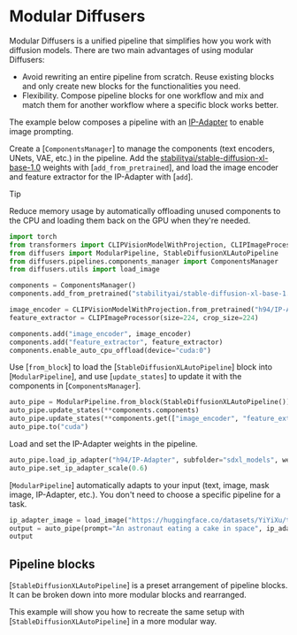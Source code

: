 <!--Copyright 2025 The HuggingFace Team. All rights reserved.

Licensed under the Apache License, Version 2.0 (the "License"); you may not use this file except in compliance with
the License. You may obtain a copy of the License at

http://www.apache.org/licenses/LICENSE-2.0

Unless required by applicable law or agreed to in writing, software distributed under the License is distributed on
an "AS IS" BASIS, WITHOUT WARRANTIES OR CONDITIONS OF ANY KIND, either express or implied. See the License for the
specific language governing permissions and limitations under the License.
-->

# Modular Diffusers

Modular Diffusers is a unified pipeline that simplifies how you work with diffusion models. There are two main advantages of using modular Diffusers:

* Avoid rewriting an entire pipeline from scratch. Reuse existing blocks and only create new blocks for the functionalities you need.
* Flexibility. Compose pipeline blocks for one workflow and mix and match them for another workflow where a specific block works better.

The example below composes a pipeline with an [IP-Adapter](./loading_adapters#ip-adapter) to enable image prompting.

Create a [`ComponentsManager`] to manage the components (text encoders, UNets, VAE, etc.) in the pipeline. Add the [stabilityai/stable-diffusion-xl-base-1.0](https://huggingface.co/stabilityai/stable-diffusion-xl-base-1.0) weights with [`add_from_pretrained`], and load the image encoder and feature extractor for the IP-Adapter with [`add`].

> [!TIP]
> Reduce memory usage by automatically offloading unused components to the CPU and loading them back on the GPU when they're needed.

```py
import torch
from transformers import CLIPVisionModelWithProjection, CLIPImageProcessor
from diffusers import ModularPipeline, StableDiffusionXLAutoPipeline
from diffusers.pipelines.components_manager import ComponentsManager
from diffusers.utils import load_image

components = ComponentsManager()
components.add_from_pretrained("stabilityai/stable-diffusion-xl-base-1.0", torch_dtype=torch.float16)

image_encoder = CLIPVisionModelWithProjection.from_pretrained("h94/IP-Adapter", subfolder="sdxl_models/image_encoder", torch_dtype=torch.float16)
feature_extractor = CLIPImageProcessor(size=224, crop_size=224)

components.add("image_encoder", image_encoder)
components.add("feature_extractor", feature_extractor)
components.enable_auto_cpu_offload(device="cuda:0")
```

Use [`from_block`] to load the [`StableDiffusionXLAutoPipeline`] block into [`ModularPipeline`], and use [`update_states`] to update it with the components in [`ComponentsManager`].

```py
auto_pipe = ModularPipeline.from_block(StableDiffusionXLAutoPipeline())
auto_pipe.update_states(**components.components)
auto_pipe.update_states(**components.get(["image_encoder", "feature_extractor"]))
auto_pipe.to("cuda")
```

Load and set the IP-Adapter weights in the pipeline.

```py
auto_pipe.load_ip_adapter("h94/IP-Adapter", subfolder="sdxl_models", weight_name="ip-adapter_sdxl.bin")
auto_pipe.set_ip_adapter_scale(0.6)
```

[`ModularPipeline`] automatically adapts to your input (text, image, mask image, IP-Adapter, etc.). You don't need to choose a specific pipeline for a task.

```py
ip_adapter_image = load_image("https://huggingface.co/datasets/YiYiXu/testing-images/resolve/main/style_ziggy/img5.png")
output = auto_pipe(prompt="An astronaut eating a cake in space", ip_adapter_image=ip_adapter_image, output="images").images[0]
output
```

## Pipeline blocks

[`StableDiffusionXLAutoPipeline`] is a preset arrangement of pipeline blocks. It can be broken down into more modular blocks and rearranged.

This example will show you how to recreate the same setup with [`StableDiffusionXLAutoPipeline`] in a more modular way.
